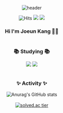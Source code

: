 

<div align="center">

![header](https://capsule-render.vercel.app/api?type=waving&color=fedce6)

![Hits](https://hits.seeyoufarm.com/api/count/incr/badge.svg?url=https://github.com/hililyy%2Fgjbae1212%2Fhit-counter&count_bg=%23F1D0F3&title_bg=%23ACACAC&icon=&icon_color=%23868686&title=%F0%9F%91%80&edge_flat=false)
<a href="https://hilily.tistory.com/" target="_blank"><img src="https://img.shields.io/badge/Tech_Blog-DD0B78?style=flat-square&logo=GitHub%20Sponsors&logoColor=white"/></a>
<a href="mailto:joun406@gmail.com"><img src="https://img.shields.io/badge/joun406@gmail.com-4794ee?style=flat-square&logo=Gmail&logoColor=white&link=joun406@gmail.com"/></a> 

### Hi I'm Joeun Kang 👋🏻 </br></br>

### 📚 Studying 📚
<img src="https://img.shields.io/badge/iOS-222222?style=flat-square&logo=Apple&logoColor=white"/></a>
<img src="https://img.shields.io/badge/Swift-FA7343?style=flat-square&logo=Swift&logoColor=white"/></a>
</br></br>

### ✨ Activity ✨
![Anurag's GitHub stats](https://github-readme-stats.vercel.app/api?username=hililyy&theme=buefy&show_icons=true)</br></br>
[![solved.ac tier](http://mazassumnida.wtf/api/v2/generate_badge?boj=joun46)](https://solved.ac/joun46) 
</br></br>

</div>

